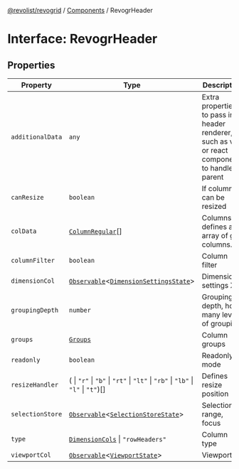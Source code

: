 [@revolist/revogrid](README.md) / [Components](Namespace.Components.md) / RevogrHeader

# Interface: RevogrHeader

## Properties

| Property | Type | Description | Defined in |
| ------ | ------ | ------ | ------ |
| `additionalData` | `any` | Extra properties to pass into header renderer, such as vue or react components to handle parent | [src/components.d.ts:486](https://github.com/revolist/revogrid/blob/339b58d64f0e4822db63d040318421d77ef85671/src/components.d.ts#L486) |
| `canResize` | `boolean` | If columns can be resized | [src/components.d.ts:490](https://github.com/revolist/revogrid/blob/339b58d64f0e4822db63d040318421d77ef85671/src/components.d.ts#L490) |
| `colData` | [`ColumnRegular`](Interface.ColumnRegular.md)[] | Columns - defines an array of grid columns. | [src/components.d.ts:494](https://github.com/revolist/revogrid/blob/339b58d64f0e4822db63d040318421d77ef85671/src/components.d.ts#L494) |
| `columnFilter` | `boolean` | Column filter | [src/components.d.ts:498](https://github.com/revolist/revogrid/blob/339b58d64f0e4822db63d040318421d77ef85671/src/components.d.ts#L498) |
| `dimensionCol` | [`Observable`](TypeAlias.Observable.md)\<[`DimensionSettingsState`](Interface.DimensionSettingsState.md)\> | Dimension settings X | [src/components.d.ts:502](https://github.com/revolist/revogrid/blob/339b58d64f0e4822db63d040318421d77ef85671/src/components.d.ts#L502) |
| `groupingDepth` | `number` | Grouping depth, how many levels of grouping | [src/components.d.ts:506](https://github.com/revolist/revogrid/blob/339b58d64f0e4822db63d040318421d77ef85671/src/components.d.ts#L506) |
| `groups` | [`Groups`](TypeAlias.Groups.md) | Column groups | [src/components.d.ts:510](https://github.com/revolist/revogrid/blob/339b58d64f0e4822db63d040318421d77ef85671/src/components.d.ts#L510) |
| `readonly` | `boolean` | Readonly mode | [src/components.d.ts:514](https://github.com/revolist/revogrid/blob/339b58d64f0e4822db63d040318421d77ef85671/src/components.d.ts#L514) |
| `resizeHandler` | ( \| `"r"` \| `"b"` \| `"rt"` \| `"lt"` \| `"rb"` \| `"lb"` \| `"l"` \| `"t"`)[] | Defines resize position | [src/components.d.ts:518](https://github.com/revolist/revogrid/blob/339b58d64f0e4822db63d040318421d77ef85671/src/components.d.ts#L518) |
| `selectionStore` | [`Observable`](TypeAlias.Observable.md)\<[`SelectionStoreState`](TypeAlias.SelectionStoreState.md)\> | Selection, range, focus | [src/components.d.ts:522](https://github.com/revolist/revogrid/blob/339b58d64f0e4822db63d040318421d77ef85671/src/components.d.ts#L522) |
| `type` | [`DimensionCols`](TypeAlias.DimensionCols.md) \| `"rowHeaders"` | Column type | [src/components.d.ts:526](https://github.com/revolist/revogrid/blob/339b58d64f0e4822db63d040318421d77ef85671/src/components.d.ts#L526) |
| `viewportCol` | [`Observable`](TypeAlias.Observable.md)\<[`ViewportState`](Interface.ViewportState.md)\> | Viewport X | [src/components.d.ts:530](https://github.com/revolist/revogrid/blob/339b58d64f0e4822db63d040318421d77ef85671/src/components.d.ts#L530) |
